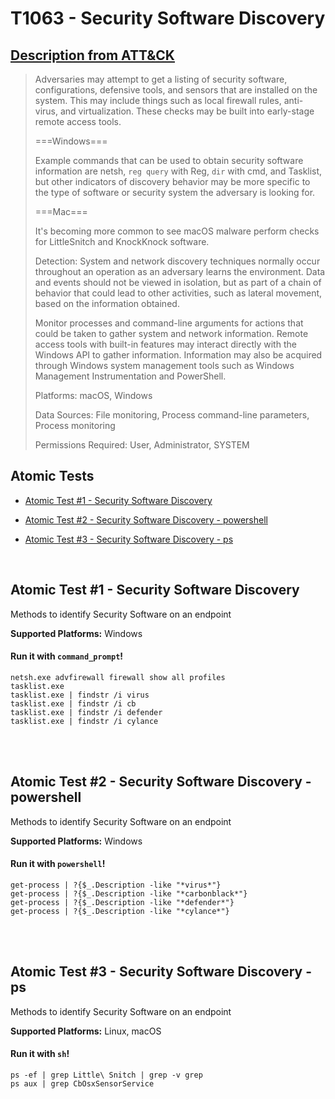# T1063 - Security Software Discovery
## [Description from ATT&CK](https://attack.mitre.org/wiki/Technique/T1063)
<blockquote>Adversaries may attempt to get a listing of security software, configurations, defensive tools, and sensors that are installed on the system. This may include things such as local firewall rules, anti-virus, and virtualization. These checks may be built into early-stage remote access tools.

===Windows===

Example commands that can be used to obtain security software information are netsh, <code>reg query</code> with Reg, <code>dir</code> with cmd, and Tasklist, but other indicators of discovery behavior may be more specific to the type of software or security system the adversary is looking for.

===Mac===

It's becoming more common to see macOS malware perform checks for LittleSnitch and KnockKnock software.

Detection: System and network discovery techniques normally occur throughout an operation as an adversary learns the environment. Data and events should not be viewed in isolation, but as part of a chain of behavior that could lead to other activities, such as lateral movement, based on the information obtained.

Monitor processes and command-line arguments for actions that could be taken to gather system and network information. Remote access tools with built-in features may interact directly with the Windows API to gather information. Information may also be acquired through Windows system management tools such as Windows Management Instrumentation and PowerShell.

Platforms: macOS, Windows

Data Sources: File monitoring, Process command-line parameters, Process monitoring

Permissions Required: User, Administrator, SYSTEM</blockquote>

## Atomic Tests

- [Atomic Test #1 - Security Software Discovery](#atomic-test-1---security-software-discovery)

- [Atomic Test #2 - Security Software Discovery - powershell](#atomic-test-2---security-software-discovery---powershell)

- [Atomic Test #3 - Security Software Discovery - ps](#atomic-test-3---security-software-discovery---ps)


<br/>

## Atomic Test #1 - Security Software Discovery
Methods to identify Security Software on an endpoint

**Supported Platforms:** Windows


#### Run it with `command_prompt`!
```
netsh.exe advfirewall firewall show all profiles
tasklist.exe
tasklist.exe | findstr /i virus
tasklist.exe | findstr /i cb
tasklist.exe | findstr /i defender
tasklist.exe | findstr /i cylance
```
<br/>
<br/>

## Atomic Test #2 - Security Software Discovery - powershell
Methods to identify Security Software on an endpoint

**Supported Platforms:** Windows


#### Run it with `powershell`!
```
get-process | ?{$_.Description -like "*virus*"}
get-process | ?{$_.Description -like "*carbonblack*"}
get-process | ?{$_.Description -like "*defender*"}
get-process | ?{$_.Description -like "*cylance*"}
```
<br/>
<br/>

## Atomic Test #3 - Security Software Discovery - ps
Methods to identify Security Software on an endpoint

**Supported Platforms:** Linux, macOS


#### Run it with `sh`!
```
ps -ef | grep Little\ Snitch | grep -v grep
ps aux | grep CbOsxSensorService
```
<br/>
